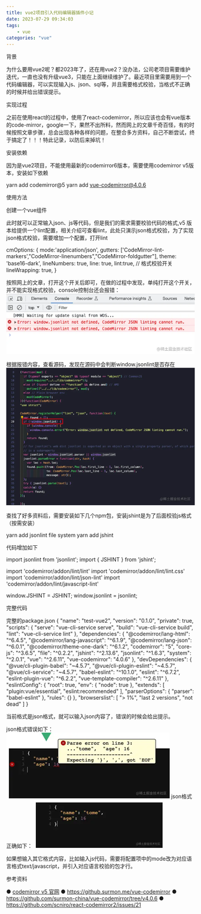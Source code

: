 ```yaml
---
title: vue2项目引入代码编辑器插件小记
date: 2023-07-29 09:34:03
tags:  
	- vue
categories: "vue"
---
```


背景

为什么要用vue2呢？都2023年了，还在用vue2？没办法，公司老项目需要维护迭代，一直也没有升级vue3，只能在上面继续维护了。最近项目里需要用到一个代码编辑器，可以实现输入js、json、sql等，并且需要格式校验，当格式不正确的时候并给出错误提示。

实现过程

之前在使用react的过程中，使用了react-codemirror，所以应该也会有vue版本的code-mirror，google一下，果然不出所料，然而网上的文章千奇百怪，有的时候按照文章步骤，总会出现各种各样的问题，在整合多方资料，自己不断尝试，终于搞定了！！！特此记录，以防后来掉坑！

安装依赖

因为是vue2项目，不能使用最新的codemirror6版本，需要使用codemirror v5版本，安装如下依赖

yarn add codemirror@5
yarn add vue-codemirror@4.0.6

使用方法

创建一个vue组件

<template>
  <codemirror v-model="code" :options="cmOptions"></codemirror>
</template>

<script>
import  { codemirror } from 'vue-codemirror'
import 'codemirror/lib/codemirror.css'
// language js
import 'codemirror/mode/javascript/javascript.js'
// theme css
import 'codemirror/theme/base16-dark.css'

export const jsonData = {
  name:'tome',
  age:16
}
export default {
  name:'code-display',
  components:{
    codemirror
  },
  data() {
    return {
      code: JSON.stringify(jsonData,null,2),
      cmOptions: {
        // codemirror options
        // tabSize: 2,
        // mode: 'text/javascript',
        mode:'application/json',
        gutters: ['CodeMirror-lint-markers',"CodeMirror-linenumbers","CodeMirror-foldgutter"],
        theme: 'base16-dark',
        lineNumbers: true,
        line: true,
        lineWrapping: true,
        // more codemirror options, 更多 codemirror 的高级配置...
      }
    };
  },
  methods: {
  }
};
</script>

此时就可以正常输入json、js等代码，但是我们的需求需要校验代码的格式,v5 版本给提供一个lint配置，相关介绍可查看lint，此处只演示json格式校验，为了实现json格式校验，需要增加一个配置，打开lint

cmOptions: {
        mode:'application/json',
        gutters: ['CodeMirror-lint-markers',"CodeMirror-linenumbers","CodeMirror-foldgutter"],
        theme: 'base16-dark',
        lineNumbers: true,
        line: true,
        lint:true, // 格式校验开关
        lineWrapping: true,
      }

按照网上的文章，打开这个开关后即可，在做的过程中发现，单纯打开这个开关，并不能实现格式校验，console控制台还会报错：
![error](vue2-code-mirror-article\error.png)


根据报错内容，查看源码，发现在源码中会判断window.jsonlint是否存在
![resource-code](vue2-code-mirror-article\resource-code-jsonlint.png)


查找了好多资料后，需要安装如下几个npm包，安装jshint是为了后面校验js格式（按需安装）

yarn add jsonlint file system
yarn add jshint

代码增加如下

import jsonlint from 'jsonlint';
import { JSHINT } from 'jshint';

import 'codemirror/addon/lint/lint'
import 'codemirror/addon/lint/lint.css'
import 'codemirror/addon/lint/json-lint'
import 'codemirror/addon/lint/javascript-lint'

window.JSHINT = JSHINT;
window.jsonlint = jsonlint;

完整代码

<template>
  <codemirror v-model="code" :options="cmOptions"></codemirror>
</template>

<script>
import  { codemirror } from 'vue-codemirror'
import jsonlint from 'jsonlint';
import { JSHINT } from 'jshint';
import 'codemirror/lib/codemirror.css'
import 'codemirror/addon/lint/lint'
import 'codemirror/addon/lint/lint.css'
import 'codemirror/addon/lint/json-lint'
import 'codemirror/addon/lint/javascript-lint'
// language js
import 'codemirror/mode/javascript/javascript.js'
// theme css
import 'codemirror/theme/base16-dark.css'

window.JSHINT = JSHINT;
window.jsonlint = jsonlint;

export const jsonData = {
  name:'tome',
  age:16
}
export default {
  name:'code-display',
  components:{
    codemirror
  },
  data() {
    return {
      code: JSON.stringify(jsonData,null,2),
      cmOptions: {
        // codemirror options
        // tabSize: 2,
        // mode: 'text/javascript',
        mode:'application/json',
        gutters: ['CodeMirror-lint-markers',"CodeMirror-linenumbers","CodeMirror-foldgutter"],
        theme: 'base16-dark',
        lineNumbers: true,
        line: true,
        lint:true,
        lineWrapping: true,
        // more codemirror options, 更多 codemirror 的高级配置...
      }
    };
  },
  methods: {
  }
};
</script>
完整的package.json
{
  "name": "test-vue2",
  "version": "0.1.0",
  "private": true,
  "scripts": {
    "serve": "vue-cli-service serve",
    "build": "vue-cli-service build",
    "lint": "vue-cli-service lint"
  },
  "dependencies": {
    "@codemirror/lang-html": "^6.4.5",
    "@codemirror/lang-javascript": "^6.1.9",
    "@codemirror/lang-json": "^6.0.1",
    "@codemirror/theme-one-dark": "^6.1.2",
    "codemirror": "5",
    "core-js": "^3.6.5",
    "file": "^0.2.2",
    "jshint": "^2.13.6",
    "jsonlint": "^1.6.3",
    "system": "^2.0.1",
    "vue": "^2.6.11",
    "vue-codemirror": "4.0.6"
  },
  "devDependencies": {
    "@vue/cli-plugin-babel": "~4.5.7",
    "@vue/cli-plugin-eslint": "~4.5.7",
    "@vue/cli-service": "~4.5.7",
    "babel-eslint": "^10.1.0",
    "eslint": "^6.7.2",
    "eslint-plugin-vue": "^6.2.2",
    "vue-template-compiler": "^2.6.11"
  },
  "eslintConfig": {
    "root": true,
    "env": {
      "node": true
    },
    "extends": [
      "plugin:vue/essential",
      "eslint:recommended"
    ],
    "parserOptions": {
      "parser": "babel-eslint"
    },
    "rules": {}
  },
  "browserslist": [
    "> 1%",
    "last 2 versions",
    "not dead"
  ]
}

当前格式是json格式，就可以输入json内容了，错误的时候会给出提示。

json格式错误如下：
![json-error-show](vue2-code-mirror-article\json-error-show.png)
json格式正确如下：
![json-right-show](vue2-code-mirror-article\json-right-show.png)


如果想输入其它格式内容，比如输入js代码，需要将配置项中的mode改为对应语言格式text/javascript，并引入对应语言校验的包才行。

参考资料

● [codemirror v5 官网](https://codemirror.net/5/index.html)
● https://github.surmon.me/vue-codemirror
● https://github.com/surmon-china/vue-codemirror/tree/v4.0.6
● https://github.com/scniro/react-codemirror2/issues/21